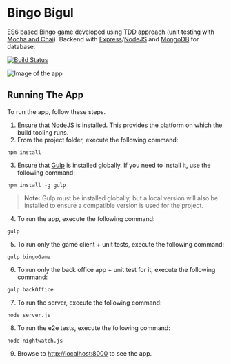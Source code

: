# Bingo Bigul
[ES6](https://github.com/lukehoban/es6features) based Bingo game developed using [TDD](https://en.wikipedia.org/wiki/Test-driven_development) approach (unit testing with [Mocha and Chai](http://mochajs.org/)). Backend with [Express](https://expressjs.com/)/[NodeJS](https://nodejs.org/en/) and [MongoDB](https://www.mongodb.com/) for database.

[![Build Status](https://img.shields.io/travis/mihailgaberov/es6-bingo-game.svg?style=flat-square)](https://travis-ci.org/mihailgaberov/es6-bingo-game)

![Image of the app](https://github.com/mihailgaberov/es6-bingo-game/blob/master/screenshots/login-form.png)

## Running The App

To run the app, follow these steps.

1. Ensure that [NodeJS](http://nodejs.org/) is installed. This provides the platform on which the build tooling runs.
2. From the project folder, execute the following command:

  ```shell
  npm install
  ```
3. Ensure that [Gulp](http://gulpjs.com/) is installed globally. If you need to install it, use the following command:

  ```shell
  npm install -g gulp
  ```
  > **Note:** Gulp must be installed globally, but a local version will also be installed to ensure a compatible version is used for the project.

4. To run the app, execute the following command:

  ```shell
  gulp
  ```
  
5. To run only the game client + unit tests, execute the following command:

  ```shell
  gulp bingoGame
  ```
  
6. To run only the back office app + unit test for it, execute the following command:

  ```shell
  gulp backOffice
  ```
  
7. To run the server, execute the following command:

  ```shell
  node server.js
  ```
8. To run the e2e tests, execute the following command:

  ```shell
  node nightwatch.js
  ```
9. Browse to [http://localhost:8000](http://localhost:8000) to see the app.
